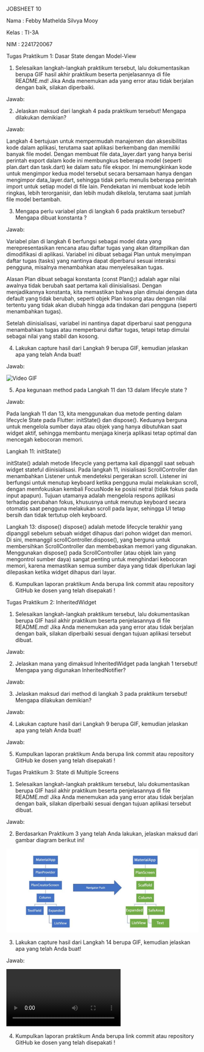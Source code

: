 JOBSHEET 10

Nama : Febby Mathelda Silvya Mooy

Kelas : TI-3A

NIM : 2241720067

Tugas Praktikum 1: Dasar State dengan Model-View

1. Selesaikan langkah-langkah praktikum tersebut, lalu dokumentasikan berupa GIF hasil akhir praktikum beserta penjelasannya di file README.md! Jika Anda menemukan ada yang error atau tidak berjalan dengan baik, silakan diperbaiki.

Jawab:

2. Jelaskan maksud dari langkah 4 pada praktikum tersebut! Mengapa dilakukan demikian?

Jawab:

Langkah 4 bertujuan untuk mempermudah manajemen dan aksesibilitas kode dalam aplikasi, terutama saat aplikasi berkembang dan memiliki banyak file model. Dengan membuat file data_layer.dart yang hanya berisi perintah export
dalam kode ini membungkus beberapa model (seperti plan.dart dan task.dart) ke dalam satu file ekspor. Ini memungkinkan kode untuk mengimpor kedua model tersebut secara bersamaan hanya dengan mengimpor data_layer.dart, sehingga tidak perlu menulis beberapa perintah import untuk setiap model di file lain. Pendekatan ini membuat kode lebih ringkas, lebih terorganisir, dan lebih mudah dikelola, terutama saat jumlah file model bertambah.


3. Mengapa perlu variabel plan di langkah 6 pada praktikum tersebut? Mengapa dibuat konstanta ?

Jawab:

Variabel plan di langkah 6 berfungsi sebagai model data yang merepresentasikan rencana atau daftar tugas yang akan ditampilkan dan dimodifikasi di aplikasi. Variabel ini dibuat sebagai Plan untuk menyimpan daftar tugas (tasks) yang nantinya dapat diperbarui sesuai interaksi pengguna, misalnya menambahkan atau menyelesaikan tugas.

Alasan Plan dibuat sebagai konstanta (const Plan();) adalah agar nilai awalnya tidak berubah saat pertama kali diinisialisasi. Dengan menjadikannya konstanta, kita memastikan bahwa plan dimulai dengan data default yang tidak berubah, seperti objek Plan kosong atau dengan nilai tertentu yang tidak akan diubah hingga ada tindakan dari pengguna (seperti menambahkan tugas).

Setelah diinisialisasi, variabel ini nantinya dapat diperbarui saat pengguna menambahkan tugas atau memperbarui daftar tugas, tetapi tetap dimulai sebagai nilai yang stabil dan kosong.

4. Lakukan capture hasil dari Langkah 9 berupa GIF, kemudian jelaskan apa yang telah Anda buat!

Jawab:

![Video GIF](images/praktikum1.gif)

5. Apa kegunaan method pada Langkah 11 dan 13 dalam lifecyle state ?

Jawab:

Pada langkah 11 dan 13, kita menggunakan dua metode penting dalam lifecycle State pada Flutter: initState() dan dispose(). Keduanya berguna untuk mengelola sumber daya atau objek yang hanya dibutuhkan saat widget aktif, sehingga membantu menjaga kinerja aplikasi tetap optimal dan mencegah kebocoran memori.

Langkah 11: initState()

initState() adalah metode lifecycle yang pertama kali dipanggil saat sebuah widget stateful diinisialisasi.
Pada langkah 11, inisialisasi ScrollController dan menambahkan Listener untuk mendeteksi pergerakan scroll. Listener ini berfungsi untuk menutup keyboard ketika pengguna mulai melakukan scroll, dengan memfokuskan kembali FocusNode ke posisi netral (tidak fokus pada input apapun).
Tujuan utamanya adalah mengelola respons aplikasi terhadap perubahan fokus, khususnya untuk menutup keyboard secara otomatis saat pengguna melakukan scroll pada layar, sehingga UI tetap bersih dan tidak tertutup oleh keyboard.


Langkah 13: dispose()
dispose() adalah metode lifecycle terakhir yang dipanggil sebelum sebuah widget dihapus dari pohon widget dan memori.
Di sini, memanggil scrollController.dispose(), yang berguna untuk membersihkan ScrollController dan membebaskan memori yang digunakan.
Menggunakan dispose() pada ScrollController (atau objek lain yang mengontrol sumber daya) sangat penting untuk menghindari kebocoran memori, karena memastikan semua sumber daya yang tidak diperlukan lagi dilepaskan ketika widget dihapus dari layar.

6. Kumpulkan laporan praktikum Anda berupa link commit atau repository GitHub ke dosen yang telah disepakati !

Tugas Praktikum 2: InheritedWidget


1. Selesaikan langkah-langkah praktikum tersebut, lalu dokumentasikan berupa GIF hasil akhir praktikum beserta penjelasannya di file README.md! Jika Anda menemukan ada yang error atau tidak berjalan dengan baik, silakan diperbaiki sesuai dengan tujuan aplikasi tersebut dibuat.

Jawab:


2. Jelaskan mana yang dimaksud InheritedWidget pada langkah 1 tersebut! Mengapa yang digunakan InheritedNotifier?

Jawab:


3. Jelaskan maksud dari method di langkah 3 pada praktikum tersebut! Mengapa dilakukan demikian?

Jawab:


4. Lakukan capture hasil dari Langkah 9 berupa GIF, kemudian jelaskan apa yang telah Anda buat!

Jawab:


5. Kumpulkan laporan praktikum Anda berupa link commit atau repository GitHub ke dosen yang telah disepakati !

Tugas Praktikum 3: State di Multiple Screens

1. Selesaikan langkah-langkah praktikum tersebut, lalu dokumentasikan berupa GIF hasil akhir praktikum beserta penjelasannya di file README.md! Jika Anda menemukan ada yang error atau tidak berjalan dengan baik, silakan diperbaiki sesuai dengan tujuan aplikasi tersebut dibuat.

Jawab:


2. Berdasarkan Praktikum 3 yang telah Anda lakukan, jelaskan maksud dari gambar diagram berikut ini!

![alt text](image.png)

3. Lakukan capture hasil dari Langkah 14 berupa GIF, kemudian jelaskan apa yang telah Anda buat!

Jawab:

<video controls src="WhatsApp Video 2024-11-11 at 01.04.31_c4f30509.mp4" title="Title"></video>

4. Kumpulkan laporan praktikum Anda berupa link commit atau repository GitHub ke dosen yang telah disepakati !